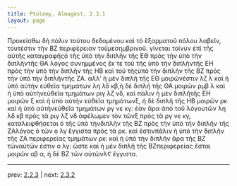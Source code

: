 ```yaml
---
title: Ptolemy, Almagest, 2.3.1
layout: page
---
```


Προκείσθω δὴ πάλιν τούτου δεδομένου καὶ τὸ ἔξαρματοῦ πόλου λαβεῖν, τουτέστιν τὴν ΒΖ περιφέρειαν τοῦμεσημβρινοῦ. γίνεται τοίνυν ἐπὶ τῆς αὐτῆς καταγραφῆςὁ τῆς ὑπὸ τὴν διπλῆν τῆς ΕΘ πρὸς τὴν ὑπὸ τὴν διπλῆντῆς ΘΑ λόγος συνημμένος ἔκ τε τοῦ τῆς ὑπὸ τὴν διπλῆντῆς ΕΗ πρὸς τὴν ὑπὸ τὴν διπλῆν τῆς ΗΒ καὶ τοῦ τῆςὑπὸ τὴν διπλῆν τῆς ΒΖ πρὸς τὴν ὑπὸ τὴν διπλῆντῆς ΖΑ. ἀλλ' ἡ μὲν διπλῆ τῆς ΕΘ μοιρῶνἐστιν λζ λ καὶ ἡ ὑπὸ αὐτὴν εὐθεῖα τμημάτων λη λδ κβ,ἡ δὲ διπλῆ τῆς ΘΑ μοιρῶν ρμβ λ καὶ ἡ ὑπὸ αὐτὴνεὐθεῖα τμημάτων ριγ λζ νδ, καὶ πάλιν ἡ μὲν διπλῆτῆς ΕΗ μοιρῶν ξ καὶ ἡ ὑπὸ αὐτὴν εὐθεῖα τμημάτωνξ, ἡ δὲ διπλῆ τῆς ΗΒ μοιρῶν ρκ καὶ ἡ ὑπὸ αὐτὴνεὐθεῖα τμημάτων ργ νε κγ: ἐὰν ἄρα ἀπὸ τοῦ λόγουτῶν λη λδ κβ πρὸς τὰ ριγ λζ νδ ἀφέλωμεν τὸν τῶνξ πρὸς τὰ ργ νε κγ, καταλειφθήσεται ὁ τῆς ὑπὸ τὴνδιπλῆν τῆς ΒΖ πρὸς τὴν ὑπὸ τὴν διπλῆν τῆς ΖΑλόγος ὁ τῶν ο λγ ἔγγιστα πρὸς τὰ ρκ. καί ἐστινπάλιν ἡ ὑπὸ τὴν διπλῆν τῆς ΖΑ περιφερείας τμημάτων ρκ: καὶ ἡ ὑπὸ τὴν διπλῆν ἄρα τῆς ΒΖ τῶναὐτῶν ἐστιν ο λγ: ὥστε καὶ ἡ μὲν διπλῆ τῆς ΒΖπεριφερείας ἔσται μοιρῶν οβ α, ἡ δὲ ΒΖ τῶν αὐτῶνλϚ ἔγγιστα.

---

prev: [2.2.3](../2.2.3/) | next: [2.3.2](../2.3.2/)

